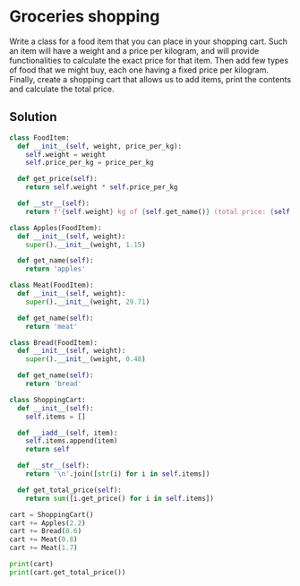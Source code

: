 # Groceries shopping

Write a class for a food item that you can place in your shopping cart. Such an item will have a weight and a price per kilogram, and will provide functionalities to calculate the exact price for that item. Then add few types of food that we might buy, each one having a fixed price per kilogram. Finally, create a shopping cart that allows us to add items, print the contents and calculate the total price.


## Solution

```py
class FoodItem:
  def __init__(self, weight, price_per_kg):
    self.weight = weight
    self.price_per_kg = price_per_kg

  def get_price(self):
    return self.weight * self.price_per_kg

  def __str__(self):
    return f'{self.weight} kg of {self.get_name()} (total price: {self.get_price()})'

class Apples(FoodItem):
  def __init__(self, weight):
    super().__init__(weight, 1.15)

  def get_name(self):
    return 'apples'

class Meat(FoodItem):
  def __init__(self, weight):
    super().__init__(weight, 29.71)

  def get_name(self):
    return 'meat'

class Bread(FoodItem):
  def __init__(self, weight):
    super().__init__(weight, 0.48)

  def get_name(self):
    return 'bread'

class ShoppingCart:
  def __init__(self):
    self.items = []

  def __iadd__(self, item):
    self.items.append(item)
    return self

  def __str__(self):
    return '\n'.join([str(i) for i in self.items])

  def get_total_price(self):
    return sum([i.get_price() for i in self.items])

cart = ShoppingCart()
cart += Apples(2.2)
cart += Bread(0.6)
cart += Meat(0.8)
cart += Meat(1.7)

print(cart)
print(cart.get_total_price())
```
